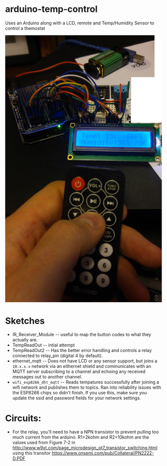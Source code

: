 # arduino-temp-control
Uses an Arduino along with a LCD, remote and Temp/Humidity Sensor to control a themostat


<img src="https://github.com/neogeek83/arduino-temp-control/blob/master/TempReadOut2/20161226_224157.png?raw=true" />

# Sketches
 - IR_Receiver_Module -- useful to map the button codes to what they actually are.
 - TempReadOut -- intial attempt
 - TempReadOut2 -- Has the better error handling and controls a relay connected to relay_pin (digital 4 by default).
 - ethernet_mqtt -- Does not have LCD or any sensor support, but joins a `10.x.x.x` network via an eithernet shield and communicates with an MQTT server subscribing to a channel and echoing any received messages out to another channel.
 - `wifi_esp8266_dht_mqtt` -- Reads tempatures successfully after joining a wifi network and publishes them to topics. Ran into reliability issues with the ESP8266 chips so didn't finish. If you use this, make sure you update the ssid and password fields for your network settings.
 
 
# Circuits:
 - For the relay, you'll need to have a NPN transistor to prevent pulling too much current from the arduino. R1=2kohm and R2=10kohm are the values used from Figure 7-2 in http://www.w9xt.com/page_microdesign_pt7_transistor_switching.html using this transitor https://www.onsemi.com/pub/Collateral/PN2222-D.PDF
